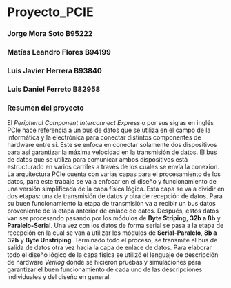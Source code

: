 # Proyecto_PCIE
### Jorge Mora Soto B95222
### Matías Leandro Flores B94199
### Luis Javier Herrera B93840
### Luis Daniel Ferreto B82958

### Resumen del proyecto
El  _Peripheral Component Interconnect Express_ o por sus siglas en inglés PCIe hace referencia a un bus de datos que se utiliza en el campo de la informática y la electrónica para conectar distintos componentes de hardware entre sí. Este se enfoca en conectar solamente dos dispositivos para así garantizar la máxima velocidad en la transmisión de datos. El bus de datos que se utiliza para comunicar ambos dispositivos está estructurado en varios carriles a través de los cuales se envía la conexion. La arquitectura PCIe cuenta con varias capas para el procesamiento de los datos, para este trabajo se va a enfocar en el diseño y funcionamiento de una versión simplificada de la capa física lógica. Esta capa se va a dividir en dos etapas: una de transmisión de datos y otra de recepción de datos. Para su buen funcionamiento la etapa de transmisión va a recibir un bus datos proveniente de la etapa anterior de enlace de datos. Después, estos datos van ser procesando pasando por los módulos de **Byte Striping**, **32b a 8b** y **Paralelo-Serial**. Una vez con los datos de forma serial se pasa a la etapa de recepción en la cual se van a utilizar los módulos de **Serial-Paralelo**, **8b a 32b** y **Byte Unstriping**. Terminado todo el proceso, se transmite el bus de salida de datos otra vez hacia la capa de enlace de datos. Para elaborar todo el diseño lógico de la capa física se utilizó el lenguaje de descripción de hardware _Verilog_ donde se hicieron pruebas y simulaciones para garantizar el buen funcionamiento de cada uno de las descripciones individuales y del diseño en general. 
